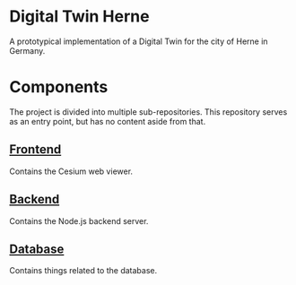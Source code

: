 # Digital Twin Herne
A prototypical implementation of a Digital Twin for the city of Herne in Germany.

# Components
The project is divided into multiple sub-repositories. This repository serves as an entry point, but has no content aside from that.

## [Frontend](https://github.com/t16h05008/Digital_Twin_Herne_Frontend)
Contains the Cesium web viewer.

## [Backend](https://github.com/t16h05008/Digital_Twin_Herne_Backend)
Contains the Node.js backend server.

## [Database](https://github.com/t16h05008/Digital_Twin_Herne_Backend)
Contains things related to the database.